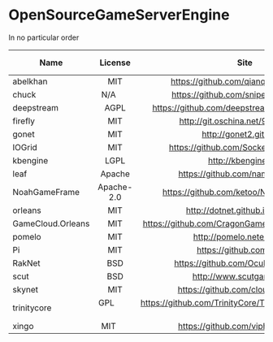 # OpenSourceGameServerEngine

In no particular order

| Name          | License       | Site          | Source Language | Script Language |  
| ------------- |:-------------:|:-------------:|:---------------:| ---------------:|  
| abelkhan      | MIT           |https://github.com/qianqians/abelkhan            | C++             | N/A           |   
| chuck         | N/A           |https://github.com/sniperHW/chuck                | C/Lua           | Lua           |   
| deepstream    | AGPL          |https://github.com/deepstreamIO/deepstream.io    | C/Node.js       | Node.js       |
| firefly       | MIT           |http://git.oschina.net/9miao/firefly             | Python          | Python        |
| gonet         | MIT           |http://gonet2.github.io                          | Go              | N/A           |
| IOGrid        | MIT           |https://github.com/SocketCluster/iogrid          | Node.js         | Node.js       |
| kbengine      | LGPL          |http://kbengine.org                              | C++/Python      | Python        | 
| leaf          | Apache        |https://github.com/name5566/leaf                 | Go              | N/A           |
| NoahGameFrame | Apache-2.0    |https://github.com/ketoo/NoahGameFrame           | C/C++/C#        | N/A           |
| orleans       | MIT           |http://dotnet.github.io/orleans/                 | C#              | C#            |
| GameCloud.Orleans   | MIT     |https://github.com/CragonGame/GameCloud.Orleans  | C#              | C#            |
| pomelo        | MIT           |http://pomelo.netease.com                        | Node.js         | Node.js       |  
| Pi            | MIT           |https://github.com/lizs/Pi                       | C#              | C#            |   
| RakNet        | BSD           |https://github.com/OculusVR/RakNet               | C/C++           | N/A           |    
| scut          | BSD           |http://www.scutgame.com/                         | C#/C++          | C#/Python/Lua |  
| skynet        | MIT           |https://github.com/cloudwu/skynet                | C/Lua           | Lua           |  
| trinitycore   | GPL           |https://github.com/TrinityCore/TrinityCore/tree/master             | C           | N/A           |  
| xingo         | MIT           |https://github.com/viphxin/xingo                 | Go              | N/A           |  
